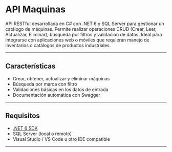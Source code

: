 # API Maquinas

API RESTful desarrollada en C# con .NET 6 y SQL Server para gestionar un catálogo de máquinas. Permite realizar operaciones CRUD (Crear, Leer, Actualizar, Eliminar), búsqueda por filtros y validación de datos. Ideal para integrarse con aplicaciones web o móviles que requieran manejo de inventarios o catálogos de productos industriales.

---

## Características

- Crear, obtener, actualizar y eliminar máquinas
- Búsqueda por marca con filtro
- Validaciones básicas en los datos de entrada
- Documentación automática con Swagger

---

## Requisitos

- [.NET 6 SDK](https://dotnet.microsoft.com/download/dotnet/6.0)
- SQL Server (local o remoto)
- Visual Studio / VS Code u otro IDE compatible

---
